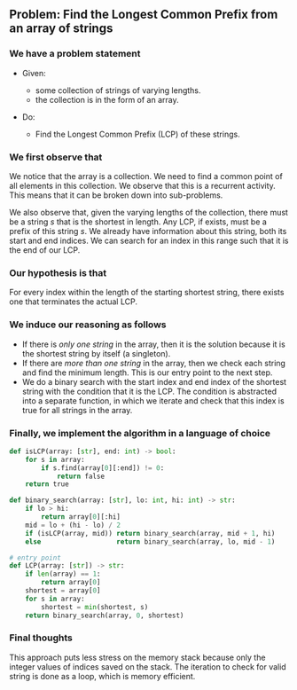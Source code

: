 ## Problem: Find the Longest Common Prefix from an array of strings

### We have a problem statement

- Given:
	- some collection of strings of varying lengths.
	- the collection is in the form of an array.

- Do:
	- Find the Longest Common Prefix (LCP) of these strings.

### We first observe that

We notice that the array is a collection. We need to find a common point of all elements in this collection. We observe that this is a recurrent activity. This means that it can be broken down into sub-problems.

We also observe that, given the varying lengths of the collection, there must be a string $s$ that is the shortest in length. Any LCP, if exists, must be a prefix of this string $s$. We already have information about this string, both its start and end indices. We can search for an index in this range such that it is the end of our LCP.

### Our hypothesis is that

For every index within the length of the starting shortest string, there exists one that terminates the actual LCP.

### We induce our reasoning as follows

- If there is *only one string* in the array, then it is the solution because it is the shortest string by itself (a singleton).
- If there are *more than one string* in the array, then we check each string and find the minimum length. This is our entry point to the next step.
- We do a binary search with the start index and end index of the shortest string with the condition that it is the LCP. The condition is abstracted into a separate function, in which we iterate and check that this index is true for all strings in the array.

### Finally, we implement the algorithm in a language of choice

```python
def isLCP(array: [str], end: int) -> bool:
	for s in array:
		if s.find(array[0][:end]) != 0:
			return false
	return true

def binary_search(array: [str], lo: int, hi: int) -> str:
	if lo > hi:
		return array[0][:hi]
	mid = lo + (hi - lo) / 2
	if (isLCP(array, mid)) return binary_search(array, mid + 1, hi)
	else                   return binary_search(array, lo, mid - 1)

# entry point
def LCP(array: [str]) -> str:
	if len(array) == 1:
		return array[0]
	shortest = array[0]
	for s in array:
		shortest = min(shortest, s)
	return binary_search(array, 0, shortest)

```

### Final thoughts

This approach puts less stress on the memory stack because only the integer values of indices saved on the stack. The iteration to check for valid string is done as a loop, which is memory efficient.
